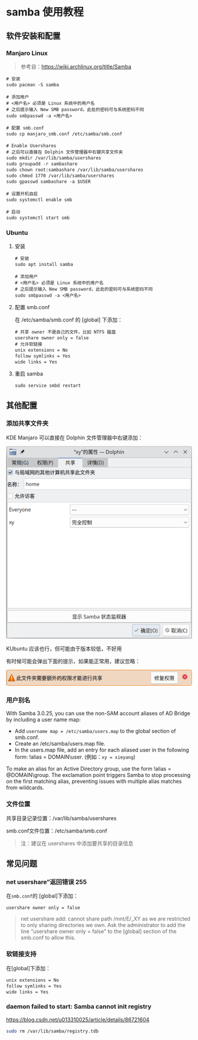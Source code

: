 # samba 使用教程

## 软件安装和配置

### Manjaro Linux

> 参考自：https://wiki.archlinux.org/title/Samba

```shell
# 安装
sudo pacman -S samba

# 添加用户
# <用户名> 必须是 Linux 系统中的用户名
# 之后提示输入 New SMB password，此处的密码可与系统密码不同
sudo smbpasswd -a <用户名>

# 配置 smb.conf
sudo cp manjaro_smb.conf /etc/samba/smb.conf

# Enable Usershares
# 之后可以直接在 Dolphin 文件管理器中右键共享文件夹
sudo mkdir /var/lib/samba/usershares
sudo groupadd -r sambashare
sudo chown root:sambashare /var/lib/samba/usershares
sudo chmod 1770 /var/lib/samba/usershares
sudo gpasswd sambashare -a $USER

# 设置开机自启
sudo systemctl enable smb

# 启动
sudo systemctl start smb
```

### Ubuntu

1. 安装

    ```shell
    # 安装
    sudo apt install samba
    
    # 添加用户
    # <用户名> 必须是 Linux 系统中的用户名
    # 之后提示输入 New SMB password，此处的密码可与系统密码不同
    sudo smbpasswd -a <用户名>
    ```

2. 配置 smb.conf

    在 /etc/samba/smb.conf 的 [global] 下添加：

    ```shell
    # 共享 owner 不是自己的文件，比如 NTFS 磁盘
    usershare owner only = false
    # 允许软链接
    unix extensions = No
    follow symlinks = Yes
    wide links = Yes
    ```

3. 重启 samba

    ```shell
    sudo service smbd restart
    ```

## 其他配置

### 添加共享文件夹

KDE Manjaro 可以直接在 Dolphin 文件管理器中右键添加：

![image-20240603145410655](samba使用教程.assets/image-20240603145410655.png)

KUbuntu 应该也行，但可能由于版本较低，不好用

有时候可能会弹出下面的提示，如果能正常用，建议忽略：

![image-20240603145614449](samba使用教程.assets/image-20240603145614449.png)

### 用户别名

With Samba 3.0.25, you can use the non-SAM account aliases of AD Bridge by including a user name map:

- Add `username map = /etc/samba/users.map` to the global section of smb.conf.
- Create an /etc/samba/users.map file.
- In the users.map file, add an entry for each aliased user in the following form: !alias = DOMAIN\user. (例如：`xy = xieyang`)

To make an alias for an Active Directory group, use the form !alias = @DOMAIN\group. The exclamation point triggers Samba to stop processing on the first matching alias, preventing issues with multiple alias matches from wildcards.

### 文件位置

共享目录记录位置：/var/lib/samba/usershares

smb.conf文件位置：/etc/samba/smb.conf

>  注：建议在 usershares 中添加要共享的目录信息

## 常见问题

### net usershare”返回错误 255

在`smb.conf`的 [global]下添加：

```
usershare owner only = false
```

> net usershare add: cannot share path /mnt/E/_XY as we are restricted to only sharing directories we own.
> 	Ask the administrator to add the line "usershare owner only = false" 
> 	to the [global] section of the smb.conf to allow this.

### 软链接支持

在[global]下添加：

```
unix extensions = No
follow symlinks = Yes
wide links = Yes
```

### daemon failed to start: Samba cannot init registry

https://blog.csdn.net/u013310025/article/details/86721604

```bash
sudo rm /var/lib/samba/registry.tdb
```


